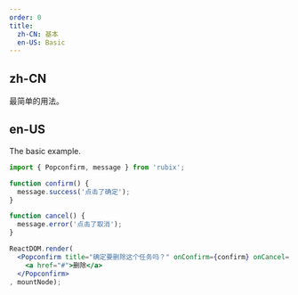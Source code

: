 ```yaml
---
order: 0
title:
  zh-CN: 基本
  en-US: Basic
---
```


## zh-CN

最简单的用法。

## en-US

The basic example.

````jsx
import { Popconfirm, message } from 'rubix';

function confirm() {
  message.success('点击了确定');
}

function cancel() {
  message.error('点击了取消');
}

ReactDOM.render(
  <Popconfirm title="确定要删除这个任务吗？" onConfirm={confirm} onCancel={cancel}>
    <a href="#">删除</a>
  </Popconfirm>
, mountNode);
````
